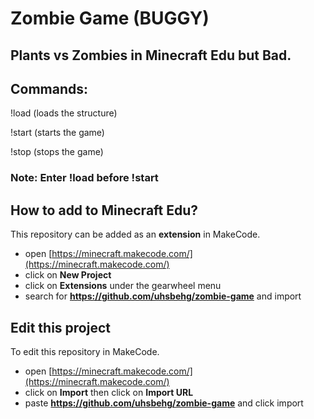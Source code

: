 # Zombie Game (BUGGY)
## Plants vs Zombies in Minecraft Edu but Bad.

## Commands:

!load (loads the structure)

!start (starts the game)

!stop (stops the game)

### Note: Enter !load before !start

## How to add to Minecraft Edu?

This repository can be added as an **extension** in MakeCode.

* open [https://minecraft.makecode.com/](https://minecraft.makecode.com/)
* click on **New Project**
* click on **Extensions** under the gearwheel menu
* search for **https://github.com/uhsbehg/zombie-game** and import

## Edit this project

To edit this repository in MakeCode.

* open [https://minecraft.makecode.com/](https://minecraft.makecode.com/)
* click on **Import** then click on **Import URL**
* paste **https://github.com/uhsbehg/zombie-game** and click import
